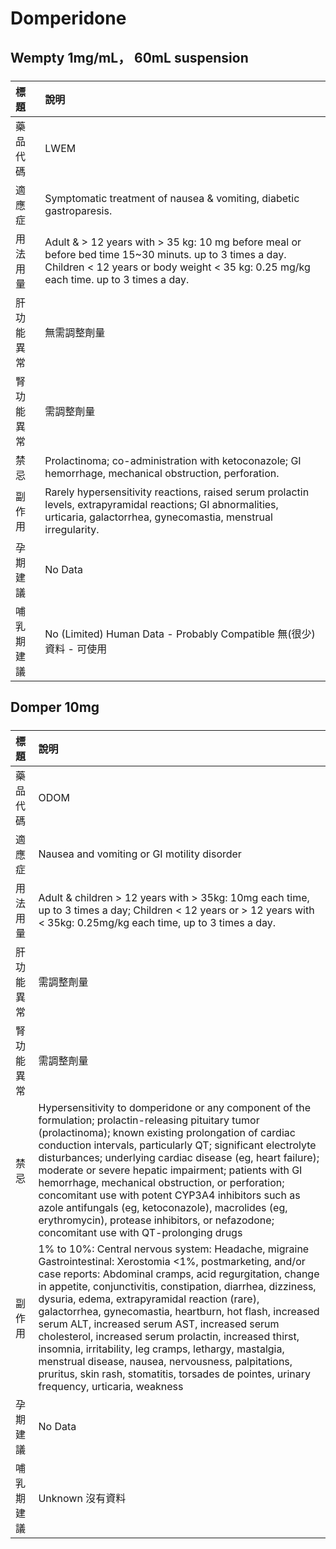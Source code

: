 # Domperidone

## Wempty 1mg/mL， 60mL suspension

##### 

| 標題       | 說明                                                                                                                                                                                            |
|:-----------|:------------------------------------------------------------------------------------------------------------------------------------------------------------------------------------------------|
| 藥品代碼   | LWEM                                                                                                                                                                                            |
| 適應症     | Symptomatic treatment of nausea & vomiting, diabetic gastroparesis.                                                                                                                             |
| 用法用量   | Adult & > 12 years with > 35 kg: 10 mg before meal or before bed time 15~30 minuts. up to 3 times a day. Children < 12 years or body weight < 35 kg: 0.25 mg/kg each time. up to 3 times a day. |
| 肝功能異常 | 無需調整劑量                                                                                                                                                                                    |
| 腎功能異常 | 需調整劑量                                                                                                                                                                                      |
| 禁忌       | Prolactinoma; co-administration with ketoconazole; GI hemorrhage, mechanical obstruction, perforation.                                                                                          |
| 副作用     | Rarely hypersensitivity reactions, raised serum prolactin levels, extrapyramidal reactions; GI abnormalities, urticaria, galactorrhea, gynecomastia, menstrual irregularity.                    |
| 孕期建議   | No Data                                                                                                                                                                                         |
| 哺乳期建議 | No (Limited) Human Data - Probably Compatible 無(很少)資料 - 可使用                                                                                                                             |

## Domper 10mg

##### 

| 標題       | 說明                                                                                                                                                                                                                                                                                                                                                                                                                                                                                                                                                                                                                                                                       |
|:-----------|:---------------------------------------------------------------------------------------------------------------------------------------------------------------------------------------------------------------------------------------------------------------------------------------------------------------------------------------------------------------------------------------------------------------------------------------------------------------------------------------------------------------------------------------------------------------------------------------------------------------------------------------------------------------------------|
| 藥品代碼   | ODOM                                                                                                                                                                                                                                                                                                                                                                                                                                                                                                                                                                                                                                                                       |
| 適應症     | Nausea and vomiting or GI motility disorder                                                                                                                                                                                                                                                                                                                                                                                                                                                                                                                                                                                                                                |
| 用法用量   | Adult & children > 12 years with > 35kg: 10mg each time, up to 3 times a day; Children < 12 years or > 12 years with < 35kg: 0.25mg/kg each time, up to 3 times a day.                                                                                                                                                                                                                                                                                                                                                                                                                                                                                                     |
| 肝功能異常 | 需調整劑量                                                                                                                                                                                                                                                                                                                                                                                                                                                                                                                                                                                                                                                                 |
| 腎功能異常 | 需調整劑量                                                                                                                                                                                                                                                                                                                                                                                                                                                                                                                                                                                                                                                                 |
| 禁忌       | Hypersensitivity to domperidone or any component of the formulation; prolactin-releasing pituitary tumor (prolactinoma); known existing prolongation of cardiac conduction intervals, particularly QT; significant electrolyte disturbances; underlying cardiac disease (eg, heart failure); moderate or severe hepatic impairment; patients with GI hemorrhage, mechanical obstruction, or perforation; concomitant use with potent CYP3A4 inhibitors such as azole antifungals (eg, ketoconazole), macrolides (eg, erythromycin), protease inhibitors, or nefazodone; concomitant use with QT-prolonging drugs                                                           |
| 副作用     | 1% to 10%: Central nervous system: Headache, migraine Gastrointestinal: Xerostomia <1%, postmarketing, and/or case reports: Abdominal cramps, acid regurgitation, change in appetite, conjunctivitis, constipation, diarrhea, dizziness, dysuria, edema, extrapyramidal reaction (rare), galactorrhea, gynecomastia, heartburn, hot flash, increased serum ALT, increased serum AST, increased serum cholesterol, increased serum prolactin, increased thirst, insomnia, irritability, leg cramps, lethargy, mastalgia, menstrual disease, nausea, nervousness, palpitations, pruritus, skin rash, stomatitis, torsades de pointes, urinary frequency, urticaria, weakness |
| 孕期建議   | No Data                                                                                                                                                                                                                                                                                                                                                                                                                                                                                                                                                                                                                                                                    |
| 哺乳期建議 | Unknown 沒有資料                                                                                                                                                                                                                                                                                                                                                                                                                                                                                                                                                                                                                                                           |

